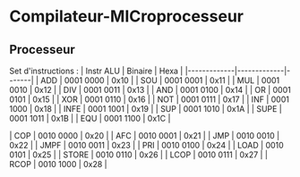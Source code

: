 # Compilateur-MICroprocesseur

## Processeur

Set d'instructions : 
| Instr ALU   | Binaire     | Hexa  |
|-------------|-------------|-------|
| ADD         | 0001 0000   | 0x10  |
| SOU         | 0001 0001   | 0x11  |
| MUL         | 0001 0010   | 0x12  |
| DIV         | 0001 0011   | 0x13  |
| AND         | 0001 0100   | 0x14  |
| OR          | 0001 0101   | 0x15  |
| XOR         | 0001 0110   | 0x16  |
| NOT         | 0001 0111   | 0x17  |
| INF         | 0001 1000   | 0x18  |
| INFE        | 0001 1001   | 0x19  |
| SUP         | 0001 1010   | 0x1A  |
| SUPE        | 0001 1011   | 0x1B  |
| EQU         | 0001 1100   | 0x1C  |

| COP         | 0010 0000   | 0x20  |
| AFC         | 0010 0001   | 0x21  |
| JMP         | 0010 0010   | 0x22  |
| JMPF        | 0010 0011   | 0x23  |
| PRI         | 0010 0100   | 0x24  |
| LOAD        | 0010 0101   | 0x25  |
| STORE       | 0010 0110   | 0x26  |
| LCOP        | 0010 0111   | 0x27  |
| RCOP        | 0010 1000   | 0x28  |